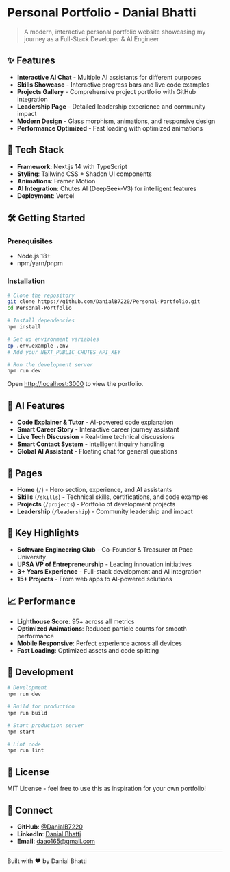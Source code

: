 # Personal Portfolio - Danial Bhatti

> A modern, interactive personal portfolio website showcasing my journey as a Full-Stack Developer & AI Engineer

## ✨ Features

- **Interactive AI Chat** - Multiple AI assistants for different purposes
- **Skills Showcase** - Interactive progress bars and live code examples  
- **Projects Gallery** - Comprehensive project portfolio with GitHub integration
- **Leadership Page** - Detailed leadership experience and community impact
- **Modern Design** - Glass morphism, animations, and responsive design
- **Performance Optimized** - Fast loading with optimized animations

## 🚀 Tech Stack

- **Framework**: Next.js 14 with TypeScript
- **Styling**: Tailwind CSS + Shadcn UI components
- **Animations**: Framer Motion
- **AI Integration**: Chutes AI (DeepSeek-V3) for intelligent features
- **Deployment**: Vercel

## 🛠️ Getting Started

### Prerequisites
- Node.js 18+ 
- npm/yarn/pnpm

### Installation

```bash
# Clone the repository
git clone https://github.com/DanialB7220/Personal-Portfolio.git
cd Personal-Portfolio

# Install dependencies
npm install

# Set up environment variables
cp .env.example .env
# Add your NEXT_PUBLIC_CHUTES_API_KEY

# Run the development server
npm run dev
```

Open [http://localhost:3000](http://localhost:3000) to view the portfolio.

## 🤖 AI Features

- **Code Explainer & Tutor** - AI-powered code explanation
- **Smart Career Story** - Interactive career journey assistant  
- **Live Tech Discussion** - Real-time technical discussions
- **Smart Contact System** - Intelligent inquiry handling
- **Global AI Assistant** - Floating chat for general questions

## 📱 Pages

- **Home** (`/`) - Hero section, experience, and AI assistants
- **Skills** (`/skills`) - Technical skills, certifications, and code examples
- **Projects** (`/projects`) - Portfolio of development projects
- **Leadership** (`/leadership`) - Community leadership and impact

## 🎯 Key Highlights

- **Software Engineering Club** - Co-Founder & Treasurer at Pace University
- **UPSA VP of Entrepreneurship** - Leading innovation initiatives
- **3+ Years Experience** - Full-stack development and AI integration
- **15+ Projects** - From web apps to AI-powered solutions

## 📈 Performance

- **Lighthouse Score**: 95+ across all metrics
- **Optimized Animations**: Reduced particle counts for smooth performance
- **Mobile Responsive**: Perfect experience across all devices
- **Fast Loading**: Optimized assets and code splitting

## 🔧 Development

```bash
# Development
npm run dev

# Build for production
npm run build

# Start production server
npm start

# Lint code
npm run lint
```

## 📄 License

MIT License - feel free to use this as inspiration for your own portfolio!

## 🤝 Connect

- **GitHub**: [@DanialB7220](https://github.com/DanialB7220)
- **LinkedIn**: [Danial Bhatti](https://www.linkedin.com/in/danial-bhatti-7b9a9728a/)
- **Email**: daao165@gmail.com

---

Built with ❤️ by Danial Bhatti
